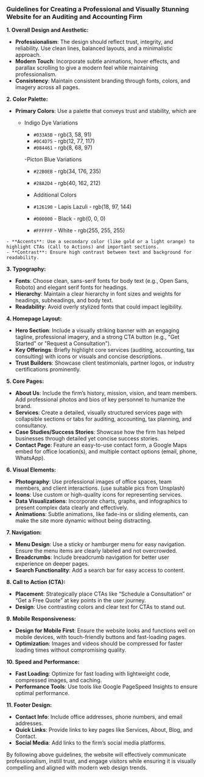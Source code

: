 ### Guidelines for Creating a Professional and Visually Stunning Website for an Auditing and Accounting Firm

**1. **Overall Design and Aesthetic:****
   - **Professionalism**: The design should reflect trust, integrity, and reliability. Use clean lines, balanced layouts, and a minimalistic approach.
   - **Modern Touch**: Incorporate subtle animations, hover effects, and parallax scrolling to give a modern feel while maintaining professionalism.
   - **Consistency**: Maintain consistent branding through fonts, colors, and imagery across all pages.

**2. Color Palette:**
   - **Primary Colors**: Use a palette that conveys trust and stability, which are 

     - Indigo Dye Variations
        - `#033A5B` - rgb(3, 58, 91)
        - `#0C4D75` - rgb(12, 77, 117)
        - `#084461` - rgb(8, 68, 97)

        -Picton Blue Variations
        - `#22B0EB` - rgb(34, 176, 235)
        - `#28A2D4` - rgb(40, 162, 212)

        - Additional Colors
        - `#126190` - Lapis Lazuli - rgb(18, 97, 144)
        - `#000000` - Black - rgb(0, 0, 0)
        - `#FFFFFF` - White - rgb(255, 255, 255)
        
    - **Accents**: Use a secondary color (like gold or a light orange) to highlight CTAs (Call to Actions) and important sections.
    - **Contrast**: Ensure high contrast between text and background for readability.

**3. Typography:**
   - **Fonts**: Choose clean, sans-serif fonts for body text (e.g., Open Sans, Roboto) and elegant serif fonts for headings.
   - **Hierarchy**: Maintain a clear hierarchy in font sizes and weights for headings, subheadings, and body text.
   - **Readability**: Avoid overly stylized fonts that could impact legibility.

**4. Homepage Layout:**
   - **Hero Section**: Include a visually striking banner with an engaging tagline, professional imagery, and a strong CTA button (e.g., "Get Started" or "Request a Consultation").
   - **Key Offerings**: Briefly highlight core services (auditing, accounting, tax consulting) with icons or visuals and concise descriptions.
   - **Trust Builders**: Showcase client testimonials, partner logos, or industry certifications prominently.

**5. Core Pages:**
   - **About Us**: Include the firm’s history, mission, vision, and team members. Add professional photos and bios of key personnel to humanize the brand.
   - **Services**: Create a detailed, visually structured services page with collapsible sections or tabs for auditing, accounting, tax planning, and consultancy.
   - **Case Studies/Success Stories**: Showcase how the firm has helped businesses through detailed yet concise success stories.
   - **Contact Page**: Feature an easy-to-use contact form, a Google Maps embed for office location(s), and multiple contact options (email, phone, WhatsApp).

**6. Visual Elements:**
   - **Photography**: Use professional images of office spaces, team members, and client interactions. (use suitable pics from Unsplash)
   - **Icons**: Use custom or high-quality icons for representing services.
   - **Data Visualizations**: Incorporate charts, graphs, and infographics to present complex data clearly and effectively.
   - **Animations**: Subtle animations, like fade-ins or sliding elements, can make the site more dynamic without being distracting.

**7. Navigation:**
   - **Menu Design**: Use a sticky or hamburger menu for easy navigation. Ensure the menu items are clearly labeled and not overcrowded.
   - **Breadcrumbs**: Include breadcrumb navigation for better user experience on deeper pages.
   - **Search Functionality**: Add a search bar for easy access to content.

**8. Call to Action (CTA):**
   - **Placement**: Strategically place CTAs like “Schedule a Consultation” or “Get a Free Quote” at key points in the user journey.
   - **Design**: Use contrasting colors and clear text for CTAs to stand out.

**9. Mobile Responsiveness:**
   - **Design for Mobile First**: Ensure the website looks and functions well on mobile devices, with touch-friendly buttons and fast-loading pages.
   - **Optimization**: Images and videos should be compressed for faster loading times without compromising quality.

**10. Speed and Performance:**
   - **Fast Loading**: Optimize for fast loading with lightweight code, compressed images, and caching.
   - **Performance Tools**: Use tools like Google PageSpeed Insights to ensure optimal performance.

**11. Footer Design:**
   - **Contact Info**: Include office addresses, phone numbers, and email addresses.
   - **Quick Links**: Provide links to key pages like Services, About, Blog, and Contact.
   - **Social Media**: Add links to the firm’s social media platforms.

By following above guidelines, the website will effectively communicate professionalism, instill trust, and engage visitors while ensuring it is visually compelling and aligned with modern web design trends.